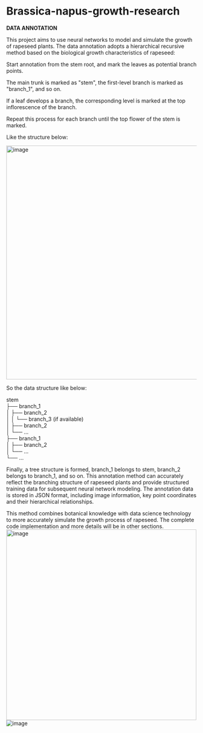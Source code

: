 # Brassica-napus-growth-research

**DATA ANNOTATION**

This project aims to use neural networks to model and simulate the growth of rapeseed plants. The data annotation adopts a hierarchical recursive method based on the biological growth characteristics of rapeseed:

Start annotation from the stem root, and mark the leaves as potential branch points.

The main trunk is marked as "stem", the first-level branch is marked as "branch_1", and so on.

If a leaf develops a branch, the corresponding level is marked at the top inflorescence of the branch.

Repeat this process for each branch until the top flower of the stem is marked.

Like the structure below:

<img width="617" alt="image" src="https://github.com/Tshoiasc/Brassica-napus-growth-research/assets/30382941/8d375d49-d1d9-49b0-b8ef-70407033517b">

So the data structure like below:

stem    
├── branch_1    
│   ├── branch_2    
│   │   └── branch_3 (if available)    
│   ├── branch_2    
│   └── ...    
├── branch_1    
│   ├── branch_2    
│   └── ...    
└── ...    


Finally, a tree structure is formed, branch_1 belongs to stem, branch_2 belongs to branch_1, and so on.
This annotation method can accurately reflect the branching structure of rapeseed plants and provide structured training data for subsequent neural network modeling. The annotation data is stored in JSON format, including image information, key point coordinates and their hierarchical relationships.

This method combines botanical knowledge with data science technology to more accurately simulate the growth process of rapeseed. The complete code implementation and more details will be in other sections.
<img width="503" alt="image" src="https://github.com/Tshoiasc/Brassica-napus-growth-research/assets/30382941/a42461f4-2967-4441-924c-c931366c8f12">
![image](https://github.com/Tshoiasc/Brassica-napus-growth-research/assets/30382941/20839ebf-0fb3-4185-8478-b1d1d8a6e615)
